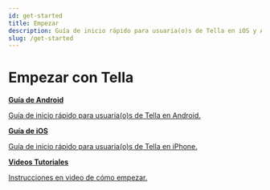 ```yaml
---
id: get-started
title: Empezar 
description: Guía de inicio rápido para usuaria(o)s de Tella en iOS y Android
slug: /get-started
---
```

# Empezar con Tella


<div class="doc-card-list">
    <div className="doc-card">
      <a href="get-started-android">
        <div className="doc-card-content">
          <b>Guía de Android</b>
          <p>Guía de inicio rápido para usuaria(o)s de Tella en Android.</p>
        </div>
      </a>
    </div>
    <div className="doc-card">
      <a href="get-started-ios">
        <div className="doc-card-content">
          <b>Guía de iOS</b>
          <p>Guía de inicio rápido para usuaria(o)s de Tella en iPhone.</p>
        </div>
      </a>
    </div>
    <div className="doc-card">
      <a href="video-tutorials">
        <div className="doc-card-content">
          <b>Videos Tutoriales</b>
          <p>Instrucciones en video de cómo empezar.</p>
        </div>
      </a>
    </div>
</div>
